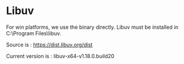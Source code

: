 # Libuv

For win platforms, we use the binary directly.
Libuv must be installed in C:\Program Files\libuv.

Source is :
https://dist.libuv.org/dist

Current version is :
libuv-x64-v1.18.0.build20


